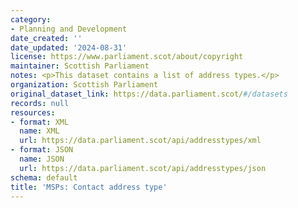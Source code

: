 ```yaml
---
category:
- Planning and Development
date_created: ''
date_updated: '2024-08-31'
license: https://www.parliament.scot/about/copyright
maintainer: Scottish Parliament
notes: <p>This dataset contains a list of address types.</p>
organization: Scottish Parliament
original_dataset_link: https://data.parliament.scot/#/datasets
records: null
resources:
- format: XML
  name: XML
  url: https://data.parliament.scot/api/addresstypes/xml
- format: JSON
  name: JSON
  url: https://data.parliament.scot/api/addresstypes/json
schema: default
title: 'MSPs: Contact address type'
---
```

